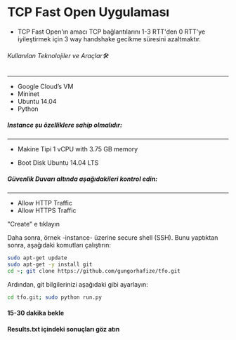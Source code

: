 # TCP Fast Open Uygulaması

- TCP Fast Open'ın amacı TCP bağlantılarını 1-3 RTT'den 0 RTT'ye iyileştirmek için 3 way handshake gecikme süresini azaltmaktır.

###### Kullanılan Teknolojiler ve Araçlar🛠
---
- Google Cloud’s VM
- Mininet
- Ubuntu 14.04 
- Python

##### Instance şu özelliklere sahip olmalıdır:
---
- Makine Tipi
1 vCPU with 3.75 GB memory
 
- Boot Disk
Ubuntu 14.04 LTS
 
##### Güvenlik Duvarı altında aşağıdakileri kontrol edin:
---
* Allow HTTP Traffic
* Allow HTTPS Traffic
 
"Create" e tıklayın
 
Daha sonra, örnek -instance- üzerine secure shell (SSH). Bunu yaptıktan sonra, aşağıdaki komutları çalıştırın:
 ```sh
sudo apt-get update
sudo apt-get -y install git
cd ~; git clone https://github.com/gungorhafize/tfo.git
```

Ardından, git bilgilerinizi aşağıdaki gibi ayarlayın:
  ```sh
cd tfo.git; sudo python run.py
 ```
#### 15-30 dakika bekle
 
#### Results.txt içindeki sonuçları göz atın

